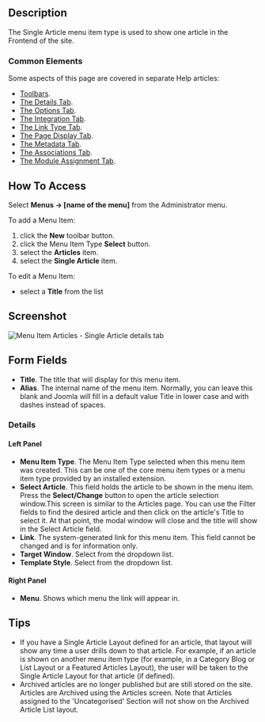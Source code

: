 <!-- Filename: Help4.x:Menu_Item:_Single_Article / Display title: Single Article -->

## Description

The Single Article menu item type is used to show one article in the
Frontend of the site.

### Common Elements

Some aspects of this page are covered in separate Help articles:

* [Toolbars](jdocmanual?article=help/common-elements/toolbars).
* [The Details Tab](jdocmanual?article=help/menu-items-common/menu-item-details).
* [The Options Tab](jdocmanual?article=help/menu-items-common/menu-item-article-options).
* [The Integration Tab](jdocmanual?article=help/menu-items-common/menu-item-integration).
* [The Link Type Tab](jdocmanual?article=help/menu-items-common/menu-item-link-type).
* [The Page Display Tab](jdocmanual?article=help/menu-items-common/menu-item-page-display).
* [The Metadata Tab](jdocmanual?article=help/menu-items-common/menu-item-metadata).
* [The Associations Tab](jdocmanual?article=help/common-elements/edit-associations).
* [The Module Assignment Tab](jdocmanual?article=help/menu-items-common/menu-item-module-assignment).

## How To Access

Select **Menus → \[name of the menu\]** from the Administrator menu.

To add a Menu Item:

1.  click the **New** toolbar button.
2.  click the Menu Item Type **Select** button.
3.  select the **Articles** item.
4.  select the **Single Article** item.

To edit a Menu Item:

- select a **Title** from the list

## Screenshot

![Menu Item Articles - Single Article details tab](../../../en/images/menu-items/articles-single-article-details-tab.png)

## Form Fields

- **Title**. The title that will display for this menu item.
- **Alias**. The internal name of the menu item. Normally, you can leave
  this blank and Joomla will fill in a default value Title in lower case
  and with dashes instead of spaces.

### Details

#### Left Panel

- **Menu Item Type**. The Menu Item Type selected when this menu item
  was created. This can be one of the core menu item types or a menu
  item type provided by an installed extension.
- **Select Article**. This field holds the article to be shown in the
  menu item. Press the **Select/Change** button to open the article
  selection window.This screen is similar to the
  Articles
  page. You can use the Filter fields to find the desired article and
  then click on the article's Title to select it. At that point, the
  modal window will close and the title will show in the Select Article
  field.
- **Link**. The system-generated link for this menu item. This field
  cannot be changed and is for information only.
- **Target Window**. Select from the dropdown list.
- **Template Style**. Select from the dropdown list.

#### Right Panel

- **Menu**. Shows which menu the link will appear in.

## Tips

- If you have a Single Article Layout defined for an article, that
  layout will show any time a user drills down to that article. For
  example, if an article is shown on another menu item type (for
  example, in a Category Blog or List Layout or a Featured Articles
  Layout), the user will be taken to the Single Article Layout for that
  article (if defined).
- Archived articles are no longer published but are still stored on the
  site. Articles are Archived using the Articles screen. Note that
  Articles assigned to the 'Uncategorised' Section will not show on the
  Archived Article List layout.
